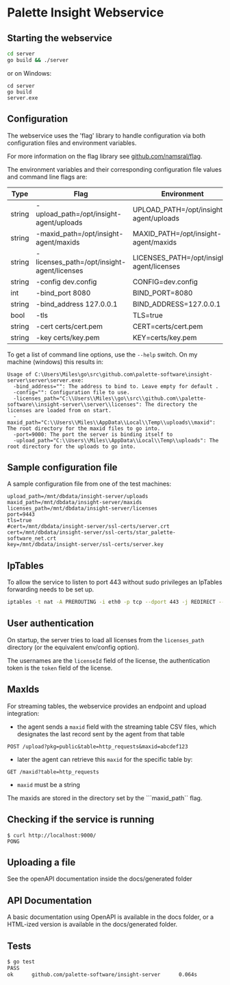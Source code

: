 # Palette Insight Webservice

## Starting the webservice

```bash
cd server
go build && ./server
```

or on Windows:

```
cd server
go build
server.exe
```

## Configuration

The webservice uses the 'flag' library to handle configuration via both configuration files and environment variables.

For more information on the flag library see [github.com/namsral/flag](https://github.com/namsral/flag).

The environment variables and their corresponding configuration file values and command line flags are:

| Type   | Flag                                       | Environment                               | File                                      |
|--------|--------------------------------------------|-------------------------------------------|-------------------------------------------|
| string | -upload_path=/opt/insight-agent/uploads    | UPLOAD_PATH=/opt/insight-agent/uploads    | upload_path=/opt/insight-agent/uploads    |
| string | -maxid_path=/opt/insight-agent/maxids      | MAXID_PATH=/opt/insight-agent/maxids      | maxid_path=/opt/insight-agent/maxids      |
| string | -licenses_path=/opt/insight-agent/licenses | LICENSES_PATH=/opt/insight-agent/licenses | licenses_path=/opt/insight-agent/licenses |
| string | -config dev.config                         | CONFIG=dev.config                         | config=dev.config                         |
| int    | -bind_port 8080                            | BIND_PORT=8080                            | bind_port=8080                            |
| string | -bind_address 127.0.0.1                    | BIND_ADDRESS=127.0.0.1                    | bind_address=127.0.0.1                    |
| bool   | -tls                                       | TLS=true                                  | tls=true                                  |
| string | -cert certs/cert.pem                       | CERT=certs/cert.pem                       | cert=certs/cert.pem                       |
| string | -key certs/key.pem                         | KEY=certs/key.pem                         | cert=certs/key.pem                        |

To get a list of command line options, use the ```--help``` switch. On my machine (windows) this results in:

```
Usage of C:\Users\Miles\go\src\github.com\palette-software\insight-server\server\server.exe:
  -bind_address="": The address to bind to. Leave empty for default .
  -config="": Configuration file to use.
  -licenses_path="C:\\Users\\Miles\\go\\src\\github.com\\palette-software\\insight-server\\server\\licenses": The directory the licenses are loaded from on start.
  -maxid_path="C:\\Users\\Miles\\AppData\\Local\\Temp\\uploads\\maxid": The root directory for the maxid files to go into.
  -port=9000: The port the server is binding itself to
  -upload_path="C:\\Users\\Miles\\AppData\\Local\\Temp\\uploads": The root directory for the uploads to go into.
```

## Sample configuration file

A sample configuration file from one of the test machines:

```
upload_path=/mnt/dbdata/insight-server/uploads
maxid_path=/mnt/dbdata/insight-server/maxids
licenses_path=/mnt/dbdata/insight-server/licenses
port=9443
tls=true
#cert=/mnt/dbdata/insight-server/ssl-certs/server.crt
cert=/mnt/dbdata/insight-server/ssl-certs/star_palette-software_net.crt
key=/mnt/dbdata/insight-server/ssl-certs/server.key
```

## IpTables

To allow the service to listen to port 443 without sudo privileges an IpTables forwarding needs to be set up.

```bash
iptables -t nat -A PREROUTING -i eth0 -p tcp --dport 443 -j REDIRECT --to-port 9443
```

## User authentication

On startup, the server tries to load all licenses from the ```licenses_path``` directory (or the equivalent env/config option).

The usernames are the ```licenseId``` field of the license, the authentication token is the ```token``` field of the license.

## MaxIds

For streaming tables, the webservice provides an endpoint and upload integration:

* the agent sends a ```maxid``` field with the streaming table CSV files, which designates the last record sent by the agent from
  that table

```
POST /upload?pkg=public&table=http_requests&maxid=abcdef123
```

* later the agent can retrieve this ```maxid``` for the specific table by:

```
GET /maxid?table=http_requests
```
 
* ```maxid``` must be a string


The maxids are stored in the directory set by the ```maxid_path`` flag.

## Checking if the service is running

```
$ curl http://localhost:9000/
PONG
```

## Uploading a file

See the openAPI documentation inside the docs/generated folder

## API Documentation

A basic documentation using OpenAPI is available in the docs folder, or
a HTML-ized version is available in the docs/generated folder.

## Tests

```bash
$ go test
PASS
ok      github.com/palette-software/insight-server      0.064s
```
